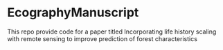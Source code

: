 # EcographyManuscript
This repo provide code for a paper titled Incorporating life history scaling with remote sensing to improve prediction of forest characteristics
